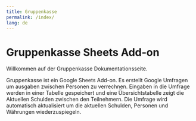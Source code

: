 ```yaml
---
title: Gruppenkasse
permalink: /index/
lang: de
---
```

# Gruppenkasse Sheets Add-on

Willkommen auf der Gruppenkasse Dokumentationsseite.

Gruppenkasse ist ein Google Sheets Add-on.
Es erstellt Google Umfragen um ausgaben zwischen Personen zu verrechnen.
Eingaben in die Umfrage werden in einer Tabelle gespeichert und eine Übersichtstabelle zeigt die Aktuellen Schulden zwischen den Teilnehmern.
Die Umfrage wird automatisch aktualisiert um die aktuellen Schulden, Personen und Währungen wiederzuspiegeln.
